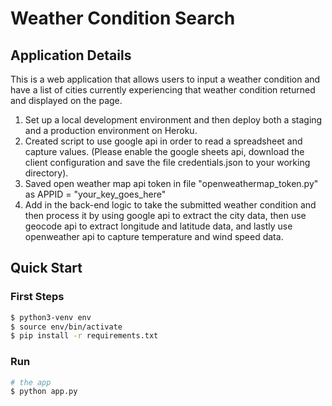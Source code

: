 # Weather Condition Search 

## Application Details

This is a web application that allows users to input a weather condition and have a list of cities currently experiencing that weather condition returned and displayed on the page.

1. Set up a local development environment and then deploy both a staging and a production environment on Heroku.
1. Created script to use google api in order to read a spreadsheet and capture values. (Please enable the google sheets api, download the client configuration and save the file credentials.json to your working directory).
1. Saved open weather map api token in file "openweathermap_token.py" as APPID = "your_key_goes_here"
1. Add in the back-end logic to take the submitted weather condition and then process it by using google api to extract the city data, then use geocode api to extract longitude and latitude data, and lastly use openweather api to capture temperature and wind speed data.


## Quick Start

### First Steps

```sh
$ python3-venv env
$ source env/bin/activate
$ pip install -r requirements.txt
```

### Run

```sh
# the app
$ python app.py
```
